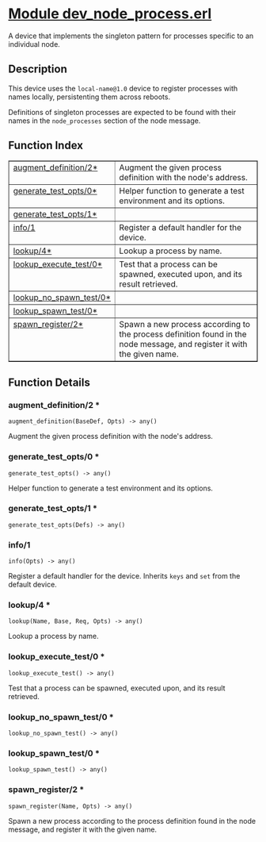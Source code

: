 # [Module dev_node_process.erl](https://github.com/permaweb/HyperBEAM/blob/main/src/dev_node_process.erl)




A device that implements the singleton pattern for processes specific
to an individual node.

<a name="description"></a>

## Description ##

This device uses the `local-name@1.0` device to
register processes with names locally, persistenting them across reboots.

Definitions of singleton processes are expected to be found with their
names in the `node_processes` section of the node message.<a name="index"></a>

## Function Index ##


<table width="100%" border="1" cellspacing="0" cellpadding="2" summary="function index"><tr><td valign="top"><a href="#augment_definition-2">augment_definition/2*</a></td><td>Augment the given process definition with the node's address.</td></tr><tr><td valign="top"><a href="#generate_test_opts-0">generate_test_opts/0*</a></td><td>Helper function to generate a test environment and its options.</td></tr><tr><td valign="top"><a href="#generate_test_opts-1">generate_test_opts/1*</a></td><td></td></tr><tr><td valign="top"><a href="#info-1">info/1</a></td><td>Register a default handler for the device.</td></tr><tr><td valign="top"><a href="#lookup-4">lookup/4*</a></td><td>Lookup a process by name.</td></tr><tr><td valign="top"><a href="#lookup_execute_test-0">lookup_execute_test/0*</a></td><td>Test that a process can be spawned, executed upon, and its result retrieved.</td></tr><tr><td valign="top"><a href="#lookup_no_spawn_test-0">lookup_no_spawn_test/0*</a></td><td></td></tr><tr><td valign="top"><a href="#lookup_spawn_test-0">lookup_spawn_test/0*</a></td><td></td></tr><tr><td valign="top"><a href="#spawn_register-2">spawn_register/2*</a></td><td>Spawn a new process according to the process definition found in the
node message, and register it with the given name.</td></tr></table>


<a name="functions"></a>

## Function Details ##

<a name="augment_definition-2"></a>

### augment_definition/2 * ###

`augment_definition(BaseDef, Opts) -> any()`

Augment the given process definition with the node's address.

<a name="generate_test_opts-0"></a>

### generate_test_opts/0 * ###

`generate_test_opts() -> any()`

Helper function to generate a test environment and its options.

<a name="generate_test_opts-1"></a>

### generate_test_opts/1 * ###

`generate_test_opts(Defs) -> any()`

<a name="info-1"></a>

### info/1 ###

`info(Opts) -> any()`

Register a default handler for the device. Inherits `keys` and `set`
from the default device.

<a name="lookup-4"></a>

### lookup/4 * ###

`lookup(Name, Base, Req, Opts) -> any()`

Lookup a process by name.

<a name="lookup_execute_test-0"></a>

### lookup_execute_test/0 * ###

`lookup_execute_test() -> any()`

Test that a process can be spawned, executed upon, and its result retrieved.

<a name="lookup_no_spawn_test-0"></a>

### lookup_no_spawn_test/0 * ###

`lookup_no_spawn_test() -> any()`

<a name="lookup_spawn_test-0"></a>

### lookup_spawn_test/0 * ###

`lookup_spawn_test() -> any()`

<a name="spawn_register-2"></a>

### spawn_register/2 * ###

`spawn_register(Name, Opts) -> any()`

Spawn a new process according to the process definition found in the
node message, and register it with the given name.

